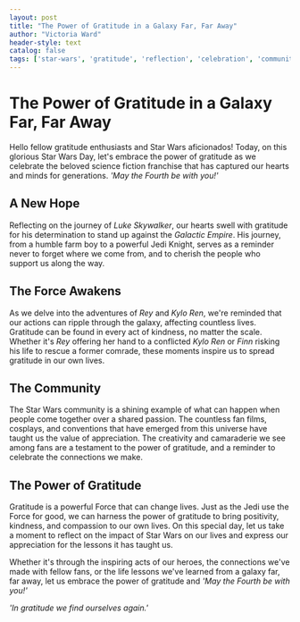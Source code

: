 ```yaml
---
layout: post
title: "The Power of Gratitude in a Galaxy Far, Far Away"
author: "Victoria Ward"
header-style: text
catalog: false
tags: ['star-wars', 'gratitude', 'reflection', 'celebration', 'community', 'may-the-fourth']
---
```


# The Power of Gratitude in a Galaxy Far, Far Away  

Hello fellow gratitude enthusiasts and Star Wars aficionados! Today, on this glorious Star Wars Day, let's embrace the power of gratitude as we celebrate the beloved science fiction franchise that has captured our hearts and minds for generations. *'May the Fourth be with you!'*  

## A New Hope  
Reflecting on the journey of *Luke Skywalker*, our hearts swell with gratitude for his determination to stand up against the *Galactic Empire*. His journey, from a humble farm boy to a powerful Jedi Knight, serves as a reminder never to forget where we come from, and to cherish the people who support us along the way.  

## The Force Awakens  
As we delve into the adventures of *Rey* and *Kylo Ren*, we're reminded that our actions can ripple through the galaxy, affecting countless lives. Gratitude can be found in every act of kindness, no matter the scale. Whether it's *Rey* offering her hand to a conflicted *Kylo Ren* or *Finn* risking his life to rescue a former comrade, these moments inspire us to spread gratitude in our own lives.  

## The Community  
The Star Wars community is a shining example of what can happen when people come together over a shared passion. The countless fan films, cosplays, and conventions that have emerged from this universe have taught us the value of appreciation. The creativity and camaraderie we see among fans are a testament to the power of gratitude, and a reminder to celebrate the connections we make.  

## The Power of Gratitude  
Gratitude is a powerful Force that can change lives. Just as the Jedi use the Force for good, we can harness the power of gratitude to bring positivity, kindness, and compassion to our own lives. On this special day, let us take a moment to reflect on the impact of Star Wars on our lives and express our appreciation for the lessons it has taught us.  

Whether it's through the inspiring acts of our heroes, the connections we've made with fellow fans, or the life lessons we've learned from a galaxy far, far away, let us embrace the power of gratitude and *'May the Fourth be with you!'*  

*'In gratitude we find ourselves again.'*  